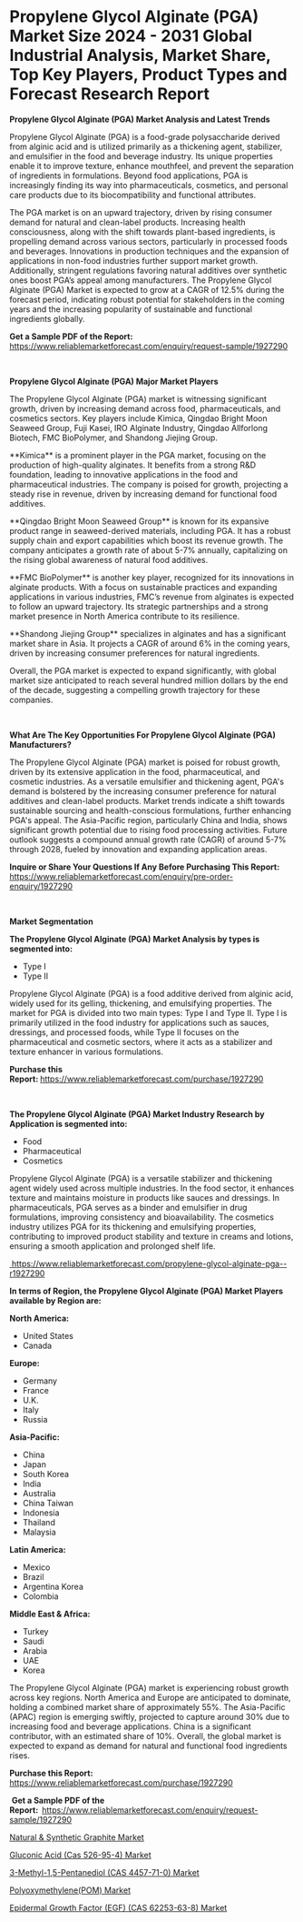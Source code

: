 <p><h1>Propylene Glycol Alginate (PGA) Market Size 2024 - 2031 Global Industrial Analysis, Market Share, Top Key Players, Product Types and Forecast Research Report</h1></p><p><strong>Propylene Glycol Alginate (PGA) Market Analysis and Latest Trends</strong></p>
<p><p>Propylene Glycol Alginate (PGA) is a food-grade polysaccharide derived from alginic acid and is utilized primarily as a thickening agent, stabilizer, and emulsifier in the food and beverage industry. Its unique properties enable it to improve texture, enhance mouthfeel, and prevent the separation of ingredients in formulations. Beyond food applications, PGA is increasingly finding its way into pharmaceuticals, cosmetics, and personal care products due to its biocompatibility and functional attributes.</p><p>The PGA market is on an upward trajectory, driven by rising consumer demand for natural and clean-label products. Increasing health consciousness, along with the shift towards plant-based ingredients, is propelling demand across various sectors, particularly in processed foods and beverages. Innovations in production techniques and the expansion of applications in non-food industries further support market growth. Additionally, stringent regulations favoring natural additives over synthetic ones boost PGA’s appeal among manufacturers. The Propylene Glycol Alginate (PGA) Market is expected to grow at a CAGR of 12.5% during the forecast period, indicating robust potential for stakeholders in the coming years and the increasing popularity of sustainable and functional ingredients globally.</p></p>
<p><strong>Get a Sample PDF of the Report:&nbsp;</strong> <a href="https://www.reliablemarketforecast.com/enquiry/request-sample/1927290?utm_campaign=1755&utm_medium=2&utm_source=Github&utm_content=ia&utm_term=25102024&utm_id=propylene-glycol-alginate-pga">https://www.reliablemarketforecast.com/enquiry/request-sample/1927290</a></p>
<p>&nbsp;</p>
<p><strong>Propylene Glycol Alginate (PGA) Major Market Players</strong></p>
<p><p>The Propylene Glycol Alginate (PGA) market is witnessing significant growth, driven by increasing demand across food, pharmaceuticals, and cosmetics sectors. Key players include Kimica, Qingdao Bright Moon Seaweed Group, Fuji Kasei, IRO Alginate Industry, Qingdao Allforlong Biotech, FMC BioPolymer, and Shandong Jiejing Group.</p><p>**Kimica** is a prominent player in the PGA market, focusing on the production of high-quality alginates. It benefits from a strong R&D foundation, leading to innovative applications in the food and pharmaceutical industries. The company is poised for growth, projecting a steady rise in revenue, driven by increasing demand for functional food additives.</p><p>**Qingdao Bright Moon Seaweed Group** is known for its expansive product range in seaweed-derived materials, including PGA. It has a robust supply chain and export capabilities which boost its revenue growth. The company anticipates a growth rate of about 5-7% annually, capitalizing on the rising global awareness of natural food additives.</p><p>**FMC BioPolymer** is another key player, recognized for its innovations in alginate products. With a focus on sustainable practices and expanding applications in various industries, FMC’s revenue from alginates is expected to follow an upward trajectory. Its strategic partnerships and a strong market presence in North America contribute to its resilience.</p><p>**Shandong Jiejing Group** specializes in alginates and has a significant market share in Asia. It projects a CAGR of around 6% in the coming years, driven by increasing consumer preferences for natural ingredients.</p><p>Overall, the PGA market is expected to expand significantly, with global market size anticipated to reach several hundred million dollars by the end of the decade, suggesting a compelling growth trajectory for these companies.</p></p>
<p>&nbsp;</p>
<p><strong>What Are The Key Opportunities For Propylene Glycol Alginate (PGA) Manufacturers?</strong></p>
<p><p>The Propylene Glycol Alginate (PGA) market is poised for robust growth, driven by its extensive application in the food, pharmaceutical, and cosmetic industries. As a versatile emulsifier and thickening agent, PGA's demand is bolstered by the increasing consumer preference for natural additives and clean-label products. Market trends indicate a shift towards sustainable sourcing and health-conscious formulations, further enhancing PGA's appeal. The Asia-Pacific region, particularly China and India, shows significant growth potential due to rising food processing activities. Future outlook suggests a compound annual growth rate (CAGR) of around 5-7% through 2028, fueled by innovation and expanding application areas.</p></p>
<p><strong>Inquire or Share Your Questions If Any Before Purchasing This Report:</strong> <a href="https://www.reliablemarketforecast.com/enquiry/pre-order-enquiry/1927290?utm_campaign=1755&utm_medium=2&utm_source=Github&utm_content=ia&utm_term=25102024&utm_id=propylene-glycol-alginate-pga">https://www.reliablemarketforecast.com/enquiry/pre-order-enquiry/1927290</a></p>
<p>&nbsp;</p>
<p><strong>Market Segmentation</strong></p>
<p><strong>The Propylene Glycol Alginate (PGA) Market Analysis by types is segmented into:</strong></p>
<p><ul><li>Type I</li><li>Type II</li></ul></p>
<p><p>Propylene Glycol Alginate (PGA) is a food additive derived from alginic acid, widely used for its gelling, thickening, and emulsifying properties. The market for PGA is divided into two main types: Type I and Type II. Type I is primarily utilized in the food industry for applications such as sauces, dressings, and processed foods, while Type II focuses on the pharmaceutical and cosmetic sectors, where it acts as a stabilizer and texture enhancer in various formulations.</p></p>
<p><strong>Purchase this Report:&nbsp;</strong><a href="https://www.reliablemarketforecast.com/purchase/1927290?utm_campaign=1755&utm_medium=2&utm_source=Github&utm_content=ia&utm_term=25102024&utm_id=propylene-glycol-alginate-pga">https://www.reliablemarketforecast.com/purchase/1927290</a></p>
<p>&nbsp;</p>
<p><strong>The Propylene Glycol Alginate (PGA) Market Industry Research by Application is segmented into:</strong></p>
<p><ul><li>Food</li><li>Pharmaceutical</li><li>Cosmetics</li></ul></p>
<p><p>Propylene Glycol Alginate (PGA) is a versatile stabilizer and thickening agent widely used across multiple industries. In the food sector, it enhances texture and maintains moisture in products like sauces and dressings. In pharmaceuticals, PGA serves as a binder and emulsifier in drug formulations, improving consistency and bioavailability. The cosmetics industry utilizes PGA for its thickening and emulsifying properties, contributing to improved product stability and texture in creams and lotions, ensuring a smooth application and prolonged shelf life.</p></p>
<p><a href="https://www.reliablemarketforecast.com/propylene-glycol-alginate-pga--r1927290?utm_campaign=1755&utm_medium=2&utm_source=Github&utm_content=ia&utm_term=25102024&utm_id=propylene-glycol-alginate-pga">&nbsp;https://www.reliablemarketforecast.com/propylene-glycol-alginate-pga--r1927290</a></p>
<p><strong>In terms of Region, the Propylene Glycol Alginate (PGA) Market Players available by Region are:</strong></p>
<p>
    <p> <strong> North America: </strong>
        <ul>
            <li>United States</li>
            <li>Canada</li>
        </ul>
        </p> 
    <p> <strong> Europe: </strong>
        <ul>
            <li>Germany</li>
            <li>France</li>
            <li>U.K.</li>
            <li>Italy</li>
            <li>Russia</li>
        </ul>
        </p> 
    <p> <strong> Asia-Pacific: </strong>
        <ul>
            <li>China</li>
            <li>Japan</li>
            <li>South Korea</li>
            <li>India</li>
            <li>Australia</li>
            <li>China Taiwan</li>
            <li>Indonesia</li>
            <li>Thailand</li>
            <li>Malaysia</li>
        </ul>
        </p> 
    <p> <strong> Latin America: </strong>
        <ul>
            <li>Mexico</li>
            <li>Brazil</li>
            <li>Argentina Korea</li>
            <li>Colombia</li>
        </ul>
        </p> 
    <p> <strong> Middle East & Africa: </strong>
        <ul>
            <li>Turkey</li>
            <li>Saudi</li>
            <li>Arabia</li>
            <li>UAE</li>
            <li>Korea</li>
        </ul>
    </p>
    </p>
<p><p>The Propylene Glycol Alginate (PGA) market is experiencing robust growth across key regions. North America and Europe are anticipated to dominate, holding a combined market share of approximately 55%. The Asia-Pacific (APAC) region is emerging swiftly, projected to capture around 30% due to increasing food and beverage applications. China is a significant contributor, with an estimated share of 10%. Overall, the global market is expected to expand as demand for natural and functional food ingredients rises.</p></p>
<p><strong>Purchase this Report: </strong><a href="https://www.reliablemarketforecast.com/purchase/1927290?utm_campaign=1755&utm_medium=2&utm_source=Github&utm_content=ia&utm_term=25102024&utm_id=propylene-glycol-alginate-pga">https://www.reliablemarketforecast.com/purchase/1927290</a></p>
<p>&nbsp;<strong>Get a Sample PDF of the Report:&nbsp;&nbsp;</strong><a href="https://www.reliablemarketforecast.com/enquiry/request-sample/1927290?utm_campaign=1755&utm_medium=2&utm_source=Github&utm_content=ia&utm_term=25102024&utm_id=propylene-glycol-alginate-pga">https://www.reliablemarketforecast.com/enquiry/request-sample/1927290</a></p>
<p><strong></strong></p>
<p><p><a href="https://www.linkedin.com/pulse/global-natural-synthetic-graphite-market-trends-analysis-7x8jf?utm_campaign=1755&utm_medium=2&utm_source=Github&utm_content=ia&utm_term=25102024&utm_id=propylene-glycol-alginate-pga">Natural & Synthetic Graphite Market</a></p><p><a href="https://www.linkedin.com/pulse/gluconic-acid-cas-526-95-4-market-shifts-strategic-yovff?utm_campaign=1755&utm_medium=2&utm_source=Github&utm_content=ia&utm_term=25102024&utm_id=propylene-glycol-alginate-pga">Gluconic Acid (Cas 526-95-4) Market</a></p><p><a href="https://www.linkedin.com/pulse/3-methyl-15-pentanediol-cas-4457-71-0-market-research-lrj5f?utm_campaign=1755&utm_medium=2&utm_source=Github&utm_content=ia&utm_term=25102024&utm_id=propylene-glycol-alginate-pga">3-Methyl-1,5-Pentanediol (CAS 4457-71-0) Market</a></p><p><a href="https://www.linkedin.com/pulse/polyoxymethylenepom-market-analysis-product-segmentation-tgvyf?utm_campaign=1755&utm_medium=2&utm_source=Github&utm_content=ia&utm_term=25102024&utm_id=propylene-glycol-alginate-pga">Polyoxymethylene(POM) Market</a></p><p><a href="https://www.linkedin.com/pulse/sustainability-trends-epidermal-growth-factor-egf-cas-62253-63-8-efttc?utm_campaign=1755&utm_medium=2&utm_source=Github&utm_content=ia&utm_term=25102024&utm_id=propylene-glycol-alginate-pga">Epidermal Growth Factor (EGF) (CAS 62253-63-8) Market</a></p></p>